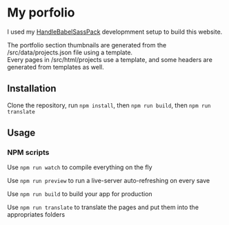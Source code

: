 # My porfolio

I used my [HandleBabelSassPack](https://github.com/robiiiiiiiiiiiin/HandleBabelSassPack) developmment setup to build this website.  

The portfolio section thumbnails are generated from the /src/data/projects.json file using a template.  
Every pages in /src/html/projects use a template, and some headers are generated from templates as well.

## Installation

Clone the repository, run `npm install`, then `npm run build`, then `npm run translate`

## Usage

### NPM scripts

Use `npm run watch` to compile everything on the fly

Use `npm run preview` to run a live-server auto-refreshing on every save

Use `npm run build` to build your app for production

Use `npm run translate` to translate the pages and put them into the appropriates folders
